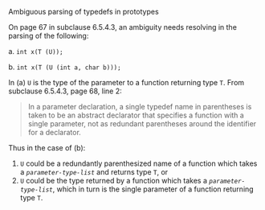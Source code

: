 Ambiguous parsing of typedefs in prototypes

On page 67 in subclause 6.5.4.3, an ambiguity needs resolving in the parsing of
the following:

a. `int x(T (U));`

b. `int x(T (U (int a, char b)));`

In (a) `U` is the type of the parameter to a function returning type `T`. From
subclause 6.5.4.3, page 68, line 2:

> In a parameter declaration, a single typedef name in parentheses is taken to be
> an abstract declarator that specifies a function with a single parameter, not as
> redundant parentheses around the identifier for a declarator.

Thus in the case of (b):

1. `U` could be a redundantly parenthesized name of a function which takes a *`parameter-type-list`* and returns type `T`, or
2. `U` could be the type returned by a function which takes a *`parameter-type-list`*, which in turn is the single parameter of a function returning type `T`.
